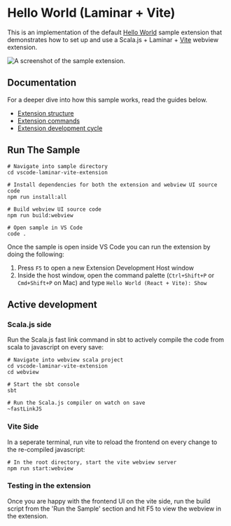 # Hello World (Laminar + Vite)

This is an implementation of the default [Hello World](https://github.com/microsoft/vscode-webview-ui-toolkit-samples/tree/main/default/hello-world) sample extension that demonstrates how to set up and use a Scala.js + Laminar + [Vite](https://vitejs.dev/) webview extension.

![A screenshot of the sample extension.](./assets/hello-world.png)

## Documentation

For a deeper dive into how this sample works, read the guides below.

- [Extension structure](./docs/extension-structure.md)
- [Extension commands](./docs/extension-commands.md)
- [Extension development cycle](./docs/extension-development-cycle.md)

## Run The Sample
```
# Navigate into sample directory
cd vscode-laminar-vite-extension

# Install dependencies for both the extension and webview UI source code
npm run install:all

# Build webview UI source code
npm run build:webview

# Open sample in VS Code
code .
```
Once the sample is open inside VS Code you can run the extension by doing the following:

1. Press `F5` to open a new Extension Development Host window
2. Inside the host window, open the command palette (`Ctrl+Shift+P` or `Cmd+Shift+P` on Mac) and type `Hello World (React + Vite): Show`

## Active development
### Scala.js side
Run the Scala.js fast link command in sbt to actively compile the code from scala to javascript on every save:
```
# Navigate into webview scala project
cd vscode-laminar-vite-extension
cd webview

# Start the sbt console
sbt

# Run the Scala.js compiler on watch on save
~fastLinkJS
```
### Vite Side
In a seperate terminal, run vite to reload the frontend on every change to the re-compiled javascript:
```
# In the root directory, start the vite webview server
npm run start:webview
```
### Testing in the extension
Once you are happy with the frontend UI on the vite side, run the build script from the 'Run the Sample' section and hit F5 to view the webview in the extension.
